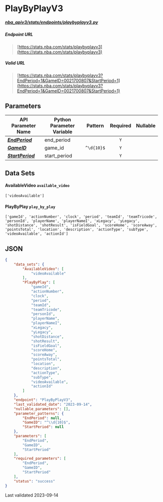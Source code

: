 # PlayByPlayV3
##### [nba_apiv3/stats/endpoints/playbyplayv3.py](https://github.com/swar/nba_api/blob/master/src/nba_api/stats/endpoints/playbyplayv3.py)

##### Endpoint URL
>[https://stats.nba.com/stats/playbyplayv3](https://stats.nba.com/stats/playbyplayv3)

##### Valid URL
>[https://stats.nba.com/stats/playbyplayv3?EndPeriod=1&GameID=0021700807&StartPeriod=1](https://stats.nba.com/stats/playbyplayv3?EndPeriod=1&GameID=0021700807&StartPeriod=1)

## Parameters
| API Parameter Name                                                                                                            | Python Parameter Variable |  Pattern   | Required | Nullable |
|-------------------------------------------------------------------------------------------------------------------------------|---------------------------|:----------:|:--------:|:--------:|
| [_**EndPeriod**_](https://github.com/shufinskiy/nba_apiv3/blob/master/docs/nba_api/stats/library/parameters.md#EndPeriod)     | end_period                |            |   `Y`    |          | 
| [_**GameID**_](https://github.com/shufinskiy/nba_apiv3/blob/master/docs/nba_api/stats/library/parameters.md#GameID)           | game_id                   | `^\d{10}$` |   `Y`    |          | 
| [_**StartPeriod**_](https://github.com/shufinskiy/nba_apiv3/blob/master/docs/nba_api/stats/library/parameters.md#StartPeriod) | start_period              |            |   `Y`    |          | 

## Data Sets
#### AvailableVideo `available_video`
```text
['videoAvailable']
```

#### PlayByPlay `play_by_play`
```text
['gameId', 'actionNumber', 'clock', 'period', 'teamId', 'teamTricode', 'personId', 'playerName', 'playerNameI', 'xLegacy', 'yLegacy', 'shotDistance', 'shotResult', 'isFieldGoal', 'scoreHome', 'scoreAway', 'pointsTotal', 'location', 'description', 'actionType', 'subType', 'videoAvailable', 'actionId']
```


## JSON
```json
{
    "data_sets": {
        "AvailableVideo": [
            "videoAvailable"
        ],
        "PlayByPlay": [
            "gameId", 
            "actionNumber", 
            "clock",
            "period",
            "teamId",
            "teamTricode",
            "personId",
            "playerName",
            "playerNameI",
            "xLegacy",
            "yLegacy",
            "shotDistance",
            "shotResult",
            "isFieldGoal",
            "scoreHome",
            "scoreAway",
            "pointsTotal", 
            "location",
            "description",
            "actionType",
            "subType",
            "videoAvailable",
            "actionId"
        ]
    },
    "endpoint": "PlayByPlayV3",
    "last_validated_date": "2023-09-14",
    "nullable_parameters": [],
    "parameter_patterns": {
        "EndPeriod": null,
        "GameID": "^\\d{10}$",
        "StartPeriod": null
    },
    "parameters": [
        "EndPeriod",
        "GameID",
        "StartPeriod"
    ],
    "required_parameters": [
        "EndPeriod",
        "GameID",
        "StartPeriod"
    ],
    "status": "success"
}
```

Last validated 2023-09-14